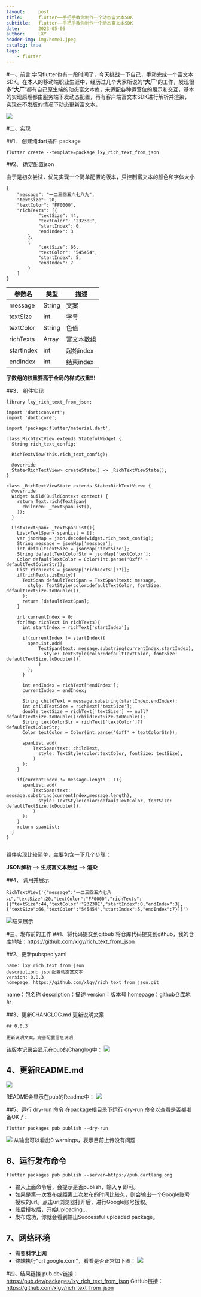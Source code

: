 ```yaml
---
layout:     post
title:      flutter——手把手教你制作一个动态富文本SDK
subtitle:   flutter——手把手教你制作一个动态富文本SDK
date:       2023-05-06
author:     LXY
header-img: img/home1.jpeg
catalog: true
tags:
    - flutter
---
```

#一、前言
学习flutter也有一段时间了，今天挑战一下自己，手动完成一个富文本SDK。在本人的移动端职业生涯中，经历过几个大家所说的“**大厂**”的工作，发现很多“**大厂**”都有自己原生端的动态富文本库，来适配各种运营位的展示和交互，基本的实现原理都由服务端下发动态配置，再有客户端富文本SDK进行解析并渲染，实现在不发版的情况下动态更新富文本。

![](https://images.xiaozhuanlan.com/photo/2022/8f0b0826d72042bde54d42c3dd2c5a94.png)


#二、实现

##1、 创建纯dart插件 package
```
flutter create --template=package lxy_rich_text_from_json
```

##2、 确定配置json

由于是初次尝试，优先实现一个简单配置的版本，只控制富文本的颜色和字体大小
```
{
	"message": "一二三四五六七八九",
	"textSize": 20,
	"textColor": "FF0000",
	"richTexts": [{
			"textSize": 44,
			"textColor": "23238E",
			"startIndex": 0,
			"endIndex": 3
		},
		{
			"textSize": 66,
			"textColor": "545454",
			"startIndex": 5,
			"endIndex": 7
		}
	]
}
```

|参数名|类型|描述|
|--|--|--|
|message|String|文案|
|textSize|int|字号|
|textColor|String|色值|
|richTexts|Array|富文本数组|
|startIndex|int|起始index|
|endIndex|int|结束index|

**子数组的权重要高于全局的样式权重!!!**

##3、 组件实现

```
library lxy_rich_text_from_json;

import 'dart:convert';
import 'dart:core';

import 'package:flutter/material.dart';

class RichTextView extends StatefulWidget {
  String rich_text_config;

  RichTextView(this.rich_text_config);

  @override
  State<RichTextView> createState() => _RichTextViewState();
}

class _RichTextViewState extends State<RichTextView> {
  @override
  Widget build(BuildContext context) {
    return Text.rich(TextSpan(
      children: _textSpanList(),
    ));
  }

  List<TextSpan> _textSpanList(){
    List<TextSpan> spanList = [];
    var jsonMap = json.decode(widget.rich_text_config);
    String message = jsonMap['message'];
    int defaultTextSize = jsonMap['textSize'];
    String defaultTextColorStr = jsonMap['textColor'];
    Color defaultTextColor = Color(int.parse('0xff' + defaultTextColorStr));
    List richTexts = jsonMap['richTexts']??[];
    if(richTexts.isEmpty){
      TextSpan defaultTextSpan = TextSpan(text: message,
        style: TextStyle(color:defaultTextColor, fontSize: defaultTextSize.toDouble()),
      );
      return [defaultTextSpan];
    }

    int currentIndex = 0;
    for(Map richText in richTexts){
      int startIndex = richText['startIndex'];

      if(currentIndex != startIndex){
        spanList.add(
            TextSpan(text: message.substring(currentIndex,startIndex),
              style: TextStyle(color:defaultTextColor, fontSize: defaultTextSize.toDouble()),
            )
        );
      }

      int endIndex = richText['endIndex'];
      currentIndex = endIndex;

      String childText = message.substring(startIndex,endIndex);
      int childTextSize = richText['textSize'];
      double textSize = richText['textSize'] == null?defaultTextSize.toDouble():childTextSize.toDouble();
      String textColorStr = richText['textColor']??defaultTextColorStr;
      Color textColor = Color(int.parse('0xff' + textColorStr));

      spanList.add(
          TextSpan(text: childText,
            style: TextStyle(color:textColor, fontSize: textSize),
          )
      );
    }

    if(currentIndex != message.length - 1){
      spanList.add(
          TextSpan(text: message.substring(currentIndex,message.length),
            style: TextStyle(color:defaultTextColor, fontSize: defaultTextSize.toDouble()),
          )
      );
    }
    return spanList;
  }
}


```
组件实现比较简单，主要包含一下几个步骤：

**JSON解析 ——> 生成富文本数组 ——> 渲染**

##4、 调用并展示
```
RichTextView('{"message":"一二三四五六七八九","textSize":20,"textColor":"FF0000","richTexts":[{"textSize":44,"textColor":"23238E","startIndex":0,"endIndex":3},{"textSize":66,"textColor":"545454","startIndex":5,"endIndex":7}]}')
```
![结果展示](https://images.xiaozhuanlan.com/photo/2022/39a2b7530dd52053c8182a016fb1f142.png)



#三、发布前的工作
##1、将代码提交到gitbub
将仓库代码提交到github，我的仓库地址：https://github.com/xlgy/rich_text_from_json


##2、更新pubspec.yaml
```
name: lxy_rich_text_from_json
description: json配置动态富文本
version: 0.0.3
homepage: https://github.com/xlgy/rich_text_from_json.git
```
name：包名称
description：描述
version：版本号
homepage：github仓库地址

##3、更新CHANGLOG.md
更新说明文案
```
## 0.0.3

更新说明文案，完善配置信息说明
```

该版本记录会显示在pub的Changlog中：
![](https://images.xiaozhuanlan.com/photo/2022/976ed0596e476a5f58740713ffcf105e.png)

## 4、更新README.md
![](https://images.xiaozhuanlan.com/photo/2022/60809a422a907c1dcb4751e68ee993e0.png)

README会显示在pub的Readme中：
![](https://images.xiaozhuanlan.com/photo/2022/f2ababea13d860129e65de2fc149b8b2.png)

##5、运行 dry-run 命令
在package根目录下运行 dry-run 命令以查看是否都准备OK了:
```
flutter packages pub publish --dry-run
```
![](https://images.xiaozhuanlan.com/photo/2022/bc381945732a2d16954748d681780806.png)
从输出可以看出0 warnings，表示目前上传没有问题


## 6、运行发布命令
```
flutter packages pub publish --server=https://pub.dartlang.org
```
- 输入上面命令后，会提示是否publish，输入 **y** 即可。
- 如果是第一次发布或距离上次发布的时间比较久，则会输出一个Google账号授权的url。点击url浏览器打开后，进行Google账号授权。
- 账后授权后，开始Uploading…
- 发布成功，你就会看到输出Successful uploaded package。



## 7、网络环境
- 需要**科学上网**
- 终端执行"url google.com"，看看是否正常如下图：
![](https://images.xiaozhuanlan.com/photo/2022/afac51cf90af4dab698bd68867dc9cc8.png)


#四、结果链接
pub.dev链接：https://pub.dev/packages/lxy_rich_text_from_json
GitHub链接：https://github.com/xlgy/rich_text_from_json